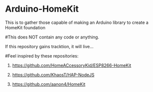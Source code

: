 # Arduino-HomeKit
This is to gather those capable of making an Arduino library to create a HomeKit foundation

#This does NOT contain any code or anything.

If this repository gains tracktion, it will live...

#Feel inspired by these repositories:

1. https://github.com/HomeACcessoryKid/ESP8266-HomeKit

2. https://github.com/KhaosT/HAP-NodeJS

3. https://github.com/aanon4/HomeKit
